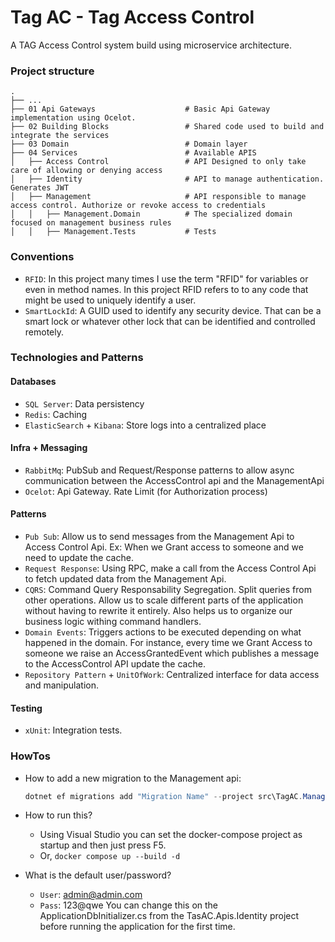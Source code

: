 ﻿# Tag AC - Tag Access Control
A TAG Access Control system build using microservice architecture. 

### Project structure

    .
    ├── ...
    ├── 01 Api Gateways                    # Basic Api Gateway implementation using Ocelot.
    ├── 02 Building Blocks                 # Shared code used to build and integrate the services
    ├── 03 Domain                          # Domain layer
    ├── 04 Services                        # Available APIS
    │   ├── Access Control                 # API Designed to only take care of allowing or denying access
    │   ├── Identity                       # API to manage authentication. Generates JWT 
    │   ├── Management                     # API responsible to manage access control. Authorize or revoke access to credentials
    │   │   ├── Management.Domain          # The specialized domain focused on management business rules
    │   │   ├── Management.Tests           # Tests

### Conventions

* `RFID`:  In this project many times I use the term "RFID" for variables or even in method names. In this project RFID refers to to any code that might be used to uniquely identify a user. 
* `SmartLockId`: A GUID used to identify any security device. That can be a smart lock or whatever other lock that can be identified and controlled remotely.

### Technologies and Patterns

#### Databases
  * `SQL Server`: Data persistency
  * `Redis`: Caching
  * `ElasticSearch` + `Kibana`: Store logs into a centralized place

#### Infra + Messaging
  * `RabbitMq`: PubSub and Request/Response patterns to allow async communication between the AccessControl api and the ManagementApi
  * `Ocelot`: Api Gateway. Rate Limit (for Authorization process)

#### Patterns
  * `Pub Sub`: Allow us to send messages from the Management Api to Access Control Api. Ex: When we Grant access to someone and we need to update the cache.
  * `Request Response`: Using RPC, make a call from the Access Control Api to fetch updated data from the Management Api.
  * `CQRS`: Command Query Responsability Segregation. Split queries from other operations. Allow us to scale different parts of the application without having to rewrite it entirely. Also helps us to organize our business logic withing command handlers.
  * `Domain Events`: Triggers actions to be executed depending on what happened in the domain. For instance, every time we Grant Access to someone we raise an AccessGrantedEvent which publishes a message to the AccessControl API update the cache.
  * `Repository Pattern` + `UnitOfWork`: Centralized interface for data access and manipulation.

#### Testing
  * `xUnit`: Integration tests.


### HowTos

* How to add a new migration to the Management api:
  ```c#
  dotnet ef migrations add "Migration Name" --project src\TagAC.Management.Data.EFCore --startup-project src\TagAC.Apis.Management --output-dir Migrations 
  ```
 * How to run this?
   - Using Visual Studio you can set the docker-compose project as startup and then just press F5.
   - Or, `docker compose up --build -d`

  * What is the default user/password? 
    - `User`: admin@admin.com
    - `Pass`: 123@qwe
  You can change this on the ApplicationDbInitializer.cs from the TasAC.Apis.Identity project before running the application for the first time.


